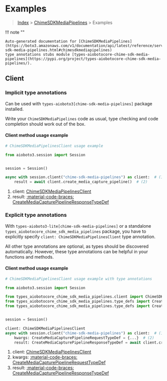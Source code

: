 # Examples

> [Index](../README.md) > [ChimeSDKMediaPipelines](./README.md) > Examples

!!! note ""

    Auto-generated documentation for [ChimeSDKMediaPipelines](https://boto3.amazonaws.com/v1/documentation/api/latest/reference/services/chime-sdk-media-pipelines.html#chimesdkmediapipelines)
    type annotations stubs module [types-aiobotocore-chime-sdk-media-pipelines](https://pypi.org/project/types-aiobotocore-chime-sdk-media-pipelines/).

## Client

### Implicit type annotations

Can be used with `types-aioboto3[chime-sdk-media-pipelines]` package installed.

Write your `ChimeSDKMediaPipelines` code as usual,
type checking and code completion should work out of the box.



#### Client method usage example

```python
# ChimeSDKMediaPipelinesClient usage example

from aioboto3.session import Session


session = Session()

async with session.client("chime-sdk-media-pipelines") as client:  # (1)
    result = await client.create_media_capture_pipeline()  # (2)
```

1. client: [ChimeSDKMediaPipelinesClient](./client.md)
2. result: [:material-code-braces: CreateMediaCapturePipelineResponseTypeDef](./type_defs.md#createmediacapturepipelineresponsetypedef)






### Explicit type annotations

With `types-aioboto3-lite[chime-sdk-media-pipelines]`
or a standalone `types_aiobotocore_chime_sdk_media_pipelines` package, you have to explicitly specify
`client: ChimeSDKMediaPipelinesClient` type annotation.

All other type annotations are optional, as types should be discovered automatically.
However, these type annotations can be helpful in your functions and methods.


#### Client method usage example

```python
# ChimeSDKMediaPipelinesClient usage example with type annotations

from aioboto3.session import Session

from types_aiobotocore_chime_sdk_media_pipelines.client import ChimeSDKMediaPipelinesClient
from types_aiobotocore_chime_sdk_media_pipelines.type_defs import CreateMediaCapturePipelineResponseTypeDef
from types_aiobotocore_chime_sdk_media_pipelines.type_defs import CreateMediaCapturePipelineRequestTypeDef


session = Session()

client: ChimeSDKMediaPipelinesClient
async with session.client("chime-sdk-media-pipelines") as client:  # (1)
    kwargs: CreateMediaCapturePipelineRequestTypeDef = {...}  # (2)
    result: CreateMediaCapturePipelineResponseTypeDef = await client.create_media_capture_pipeline(**kwargs)  # (3)
```

1. client: [ChimeSDKMediaPipelinesClient](./client.md)
2. kwargs: [:material-code-braces: CreateMediaCapturePipelineRequestTypeDef](./type_defs.md#createmediacapturepipelinerequesttypedef)
3. result: [:material-code-braces: CreateMediaCapturePipelineResponseTypeDef](./type_defs.md#createmediacapturepipelineresponsetypedef)






